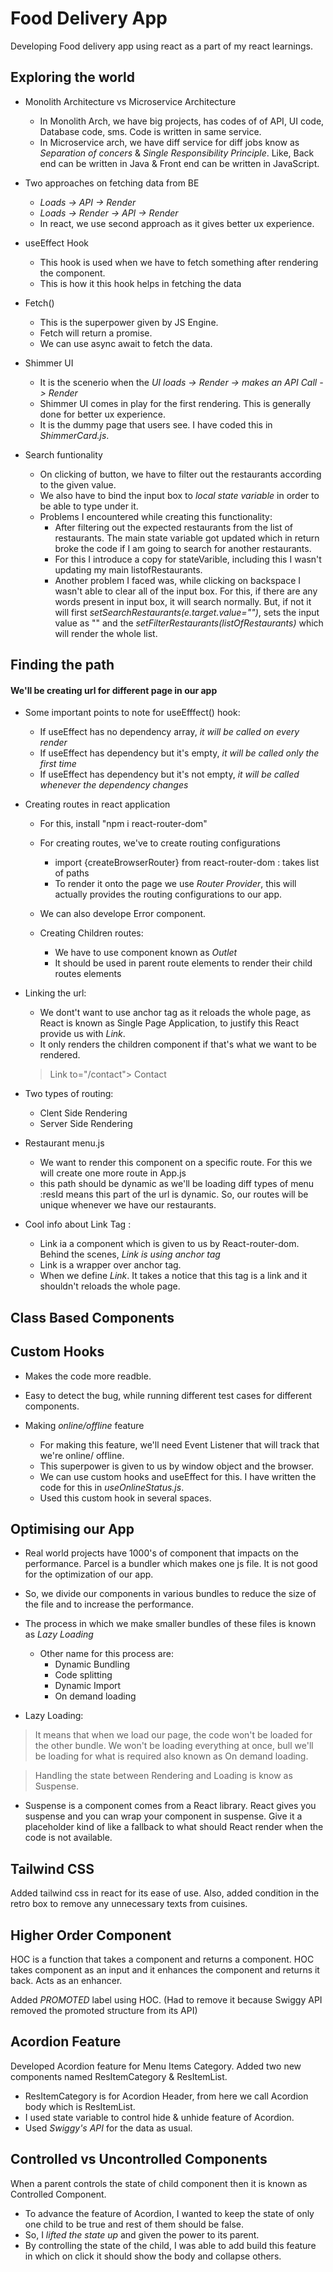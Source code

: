 # Food Delivery App

Developing Food delivery app using react as a part of my react learnings.

## Exploring the world

* Monolith Architecture vs Microservice Architecture
  * In Monolith Arch, we have big projects, has codes of of API, UI code, Database code, sms. Code is written in same service.
  * In Microservice arch, we have diff service for diff jobs know as *Separation of concers* & *Single Responsibility Principle*. Like, Back end can be written in Java & Front end can be written in JavaScript.

* Two approaches on fetching data from BE
  * *Loads -> API -> Render*
  * *Loads -> Render -> API -> Render*
  * In react, we use second approach as it gives better ux experience.

* useEffect Hook
  * This hook is used when we have to fetch something after rendering the component.
  * This is how it this hook helps in fetching the data

* Fetch()
   * This is the superpower given by JS Engine.
   * Fetch will return a promise.
   * We can use async await to fetch the data.

* Shimmer UI
   * It is the scenerio when the *UI loads -> Render -> makes an API Call -> Render*
   * Shimmer UI comes in play for the first rendering. This is generally done for better ux experience.
   * It is the dummy page that users see. I have coded this in *ShimmerCard.js*. 

* Search funtionality
  * On clicking of button, we have to filter out the restaurants according to the given value.
  * We also have to bind the input box to *local state variable* in order to be able to type under it.
  * Problems I encountered while creating this functionality:
     * After filtering out the expected restaurants from the list of restaurants. The main state variable got updated which in return broke the code if I am going to search for another restaurants.
     * For this I introduce a copy for stateVarible, including this I wasn't updating my main listofRestaurants.
     * Another problem I faced was, while clicking on backspace I wasn't able to clear all of the input box. For this, if there are any words present in input box, it will search normally. But, if not it will first *setSearchRestaurants(e.target.value="")*, sets the input value as "" and the *setFilterRestaurants(listOfRestaurants)* which will render the whole list.
 
 ## Finding the path

 #### We'll be creating url for different page in our app

 * Some important points to note for useEfffect() hook: 
   * If useEffect has no dependency array, *it will be called on every render*
   * If useEffect has dependency but it's empty, *it will be called only the first time*
   * If useEffect has dependency but it's not empty, *it will be called whenever the dependency changes*

* Creating routes in react application
  * For this, install "npm i react-router-dom"
  * For creating routes, we've to create routing configurations
    * import {createBrowserRouter} from react-router-dom : takes list of paths
    * To render it onto the page we use *Router Provider*, this will actually provides the routing configurations to our app.
  * We can also develope Error component.

  * Creating Children routes:
    * We have to use component known as *Outlet* 
     * It should be used in parent route elements to render their child routes elements

* Linking the url:
  * We dont't want to use anchor tag as it reloads the whole page, as React is known as Single Page Application, to justify this React provide us with *Link*.
  * It only renders the children component if that's what we want to be rendered.
   > Link to="/contact"> Contact 

* Two types of routing:
  * Clent Side Rendering
  * Server Side Rendering

* Restaurant menu.js
  * We want to render this component on a specific route. For this we will create one more route in App.js
  * this path should be dynamic as we'll be loading diff types of menu
    :resId means this part of the url is dynamic. So, our routes will be unique whenever we have our restaurants.

* Cool info about Link Tag :
  * Link ia a component which is given to us by React-router-dom. Behind the scenes, *Link is using anchor tag*
  * Link is a wrapper over anchor tag.
  * When we define *Link*. It takes a notice that this tag is a link and it shouldn't reloads the whole page.

## Class Based Components



## Custom Hooks

* Makes the code more readble.
* Easy to detect the bug, while running different test cases for different components.

* Making *online/offline* feature
  * For making this feature, we'll need Event Listener that will track that we're online/ offline.
  * This superpower is given to us by window object and the browser.
  * We can use custom hooks and useEffect for this. I have written the code for this in *useOnlineStatus.js*. 
  * Used this custom hook in several spaces.

## Optimising our App

* Real world projects have 1000's of component that impacts on the performance. Parcel is a bundler which makes one js file. It is not good for the optimization of our app.
* So, we divide our components in various bundles to reduce the size of the file and to increase the performance.
* The process in which we make smaller bundles of these files is known as *Lazy Loading*
  * Other name for this process are:
    * Dynamic Bundling
    * Code splitting
    * Dynamic Import
    * On demand loading

* Lazy Loading: 
> It means that when we load our page, the code won't be loaded for the other bundle. We won't be loading everything at once, bull we'll be loading for what is required also known as On demand loading.

> Handling the state between Rendering and Loading is know as Suspense.
* Suspense is a component comes from a React library. React gives you suspense and you can wrap your component in suspense. Give it a placeholder kind of like a fallback to what should React render when the code is not available.

## Tailwind CSS

Added tailwind css in react for its ease of use. Also, added condition in the retro box to remove any unnecessary texts from cuisines.

## Higher Order Component

HOC is a function that takes a component and returns a component. 
HOC takes component as an input and it enhances the component and returns it back. Acts as an enhancer.

Added *PROMOTED* label using HOC. (Had to remove it because Swiggy API removed the promoted structure from its API)

## Acordion Feature

Developed Acordion feature for Menu Items Category. Added two new components named ResItemCategory & ResItemList. 
* ResItemCategory is for Acordion Header, from here we call Acordion body which is ResItemList. 
* I used state variable to control hide & unhide feature of Acordion. 
* Used *Swiggy's API* for the data as usual.

## Controlled vs Uncontrolled Components

When a parent controls the state of child component then it is known as Controlled Component.

* To advance the feature of Acordion, I wanted to keep the state of only one child to be true and rest of them should be false. 
* So, I *lifted the state up* and given the power to its parent. 
* By controlling the state of the child, I was able to add build this feature in which on click it should show the body and collapse others.